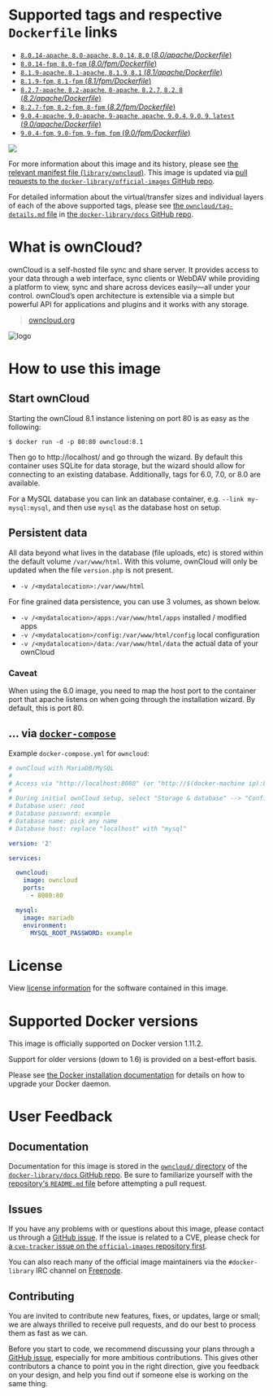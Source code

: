 # Supported tags and respective `Dockerfile` links

-	[`8.0.14-apache`, `8.0-apache`, `8.0.14`, `8.0` (*8.0/apache/Dockerfile*)](https://github.com/docker-library/owncloud/blob/94143a2da24c5f5ca90fede12cd5bb1aa5dc1f1a/8.0/apache/Dockerfile)
-	[`8.0.14-fpm`, `8.0-fpm` (*8.0/fpm/Dockerfile*)](https://github.com/docker-library/owncloud/blob/94143a2da24c5f5ca90fede12cd5bb1aa5dc1f1a/8.0/fpm/Dockerfile)
-	[`8.1.9-apache`, `8.1-apache`, `8.1.9`, `8.1` (*8.1/apache/Dockerfile*)](https://github.com/docker-library/owncloud/blob/94143a2da24c5f5ca90fede12cd5bb1aa5dc1f1a/8.1/apache/Dockerfile)
-	[`8.1.9-fpm`, `8.1-fpm` (*8.1/fpm/Dockerfile*)](https://github.com/docker-library/owncloud/blob/94143a2da24c5f5ca90fede12cd5bb1aa5dc1f1a/8.1/fpm/Dockerfile)
-	[`8.2.7-apache`, `8.2-apache`, `8-apache`, `8.2.7`, `8.2`, `8` (*8.2/apache/Dockerfile*)](https://github.com/docker-library/owncloud/blob/94143a2da24c5f5ca90fede12cd5bb1aa5dc1f1a/8.2/apache/Dockerfile)
-	[`8.2.7-fpm`, `8.2-fpm`, `8-fpm` (*8.2/fpm/Dockerfile*)](https://github.com/docker-library/owncloud/blob/94143a2da24c5f5ca90fede12cd5bb1aa5dc1f1a/8.2/fpm/Dockerfile)
-	[`9.0.4-apache`, `9.0-apache`, `9-apache`, `apache`, `9.0.4`, `9.0`, `9`, `latest` (*9.0/apache/Dockerfile*)](https://github.com/docker-library/owncloud/blob/94143a2da24c5f5ca90fede12cd5bb1aa5dc1f1a/9.0/apache/Dockerfile)
-	[`9.0.4-fpm`, `9.0-fpm`, `9-fpm`, `fpm` (*9.0/fpm/Dockerfile*)](https://github.com/docker-library/owncloud/blob/94143a2da24c5f5ca90fede12cd5bb1aa5dc1f1a/9.0/fpm/Dockerfile)

[![](https://badge.imagelayers.io/owncloud:latest.svg)](https://imagelayers.io/?images=owncloud:8.0.14-apache,owncloud:8.0.14-fpm,owncloud:8.1.9-apache,owncloud:8.1.9-fpm,owncloud:8.2.7-apache,owncloud:8.2.7-fpm,owncloud:9.0.4-apache,owncloud:9.0.4-fpm)

For more information about this image and its history, please see [the relevant manifest file (`library/owncloud`)](https://github.com/docker-library/official-images/blob/master/library/owncloud). This image is updated via [pull requests to the `docker-library/official-images` GitHub repo](https://github.com/docker-library/official-images/pulls?q=label%3Alibrary%2Fowncloud).

For detailed information about the virtual/transfer sizes and individual layers of each of the above supported tags, please see [the `owncloud/tag-details.md` file](https://github.com/docker-library/docs/blob/master/owncloud/tag-details.md) in [the `docker-library/docs` GitHub repo](https://github.com/docker-library/docs).

# What is ownCloud?

ownCloud is a self-hosted file sync and share server. It provides access to your data through a web interface, sync clients or WebDAV while providing a platform to view, sync and share across devices easily—all under your control. ownCloud’s open architecture is extensible via a simple but powerful API for applications and plugins and it works with any storage.

> [owncloud.org](https://owncloud.org/)

![logo](https://raw.githubusercontent.com/docker-library/docs/9d36b4ed7cabc35dbd3849272ba2bd7abe482172/owncloud/logo.png)

# How to use this image

## Start ownCloud

Starting the ownCloud 8.1 instance listening on port 80 is as easy as the following:

```console
$ docker run -d -p 80:80 owncloud:8.1
```

Then go to http://localhost/ and go through the wizard. By default this container uses SQLite for data storage, but the wizard should allow for connecting to an existing database. Additionally, tags for 6.0, 7.0, or 8.0 are available.

For a MySQL database you can link an database container, e.g. `--link my-mysql:mysql`, and then use `mysql` as the database host on setup.

## Persistent data

All data beyond what lives in the database (file uploads, etc) is stored within the default volume `/var/www/html`. With this volume, ownCloud will only be updated when the file `version.php` is not present.

-	`-v /<mydatalocation>:/var/www/html`

For fine grained data persistence, you can use 3 volumes, as shown below.

-	`-v /<mydatalocation>/apps:/var/www/html/apps` installed / modified apps
-	`-v /<mydatalocation>/config:/var/www/html/config` local configuration
-	`-v /<mydatalocation>/data:/var/www/html/data` the actual data of your ownCloud

### Caveat

When using the 6.0 image, you need to map the host port to the container port that apache listens on when going through the installation wizard. By default, this is port 80.

## ... via [`docker-compose`](https://github.com/docker/compose)

Example `docker-compose.yml` for `owncloud`:

```yaml
# ownCloud with MariaDB/MySQL
#
# Access via "http://localhost:8080" (or "http://$(docker-machine ip):8080" if using docker-machine)
#
# During initial ownCloud setup, select "Storage & database" --> "Configure the database" --> "MySQL/MariaDB"
# Database user: root
# Database password: example
# Database name: pick any name
# Database host: replace "localhost" with "mysql"

version: '2'

services:

  owncloud:
    image: owncloud
    ports:
      - 8080:80

  mysql:
    image: mariadb
    environment:
      MYSQL_ROOT_PASSWORD: example
```

# License

View [license information](https://owncloud.org/contribute/agreement/) for the software contained in this image.

# Supported Docker versions

This image is officially supported on Docker version 1.11.2.

Support for older versions (down to 1.6) is provided on a best-effort basis.

Please see [the Docker installation documentation](https://docs.docker.com/installation/) for details on how to upgrade your Docker daemon.

# User Feedback

## Documentation

Documentation for this image is stored in the [`owncloud/` directory](https://github.com/docker-library/docs/tree/master/owncloud) of the [`docker-library/docs` GitHub repo](https://github.com/docker-library/docs). Be sure to familiarize yourself with the [repository's `README.md` file](https://github.com/docker-library/docs/blob/master/README.md) before attempting a pull request.

## Issues

If you have any problems with or questions about this image, please contact us through a [GitHub issue](https://github.com/docker-library/owncloud/issues). If the issue is related to a CVE, please check for [a `cve-tracker` issue on the `official-images` repository first](https://github.com/docker-library/official-images/issues?q=label%3Acve-tracker).

You can also reach many of the official image maintainers via the `#docker-library` IRC channel on [Freenode](https://freenode.net).

## Contributing

You are invited to contribute new features, fixes, or updates, large or small; we are always thrilled to receive pull requests, and do our best to process them as fast as we can.

Before you start to code, we recommend discussing your plans through a [GitHub issue](https://github.com/docker-library/owncloud/issues), especially for more ambitious contributions. This gives other contributors a chance to point you in the right direction, give you feedback on your design, and help you find out if someone else is working on the same thing.
